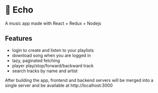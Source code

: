# :musical_note: Echo

A music app made with React + Redux + Nodejs

## Features
* login to create and listen to your playlists
* download song when you are logged in
* lazy, paginated fetching
* player play/stop/forward/backward track
* search tracks by name and artist

After building the app, frontend and backend servers will be merged into a single server and be available at http://localhost:3000
